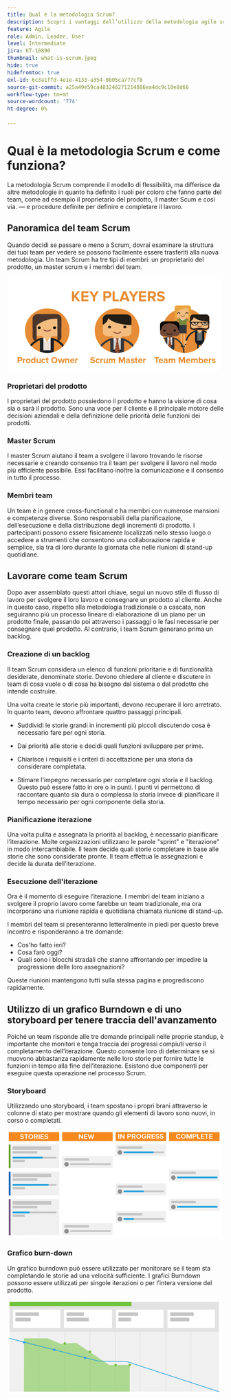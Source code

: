 ```yaml
---
title: Qual è la metodologia Scrum?
description: Scopri i vantaggi dell’utilizzo della metodologia agile scrum.
feature: Agile
role: Admin, Leader, User
level: Intermediate
jira: KT-10890
thumbnail: what-is-scrum.jpeg
hide: true
hidefromtoc: true
exl-id: 6c3a1ffd-4e1e-4133-a354-0b05ca777cf8
source-git-commit: a25a49e59ca483246271214886ea4dc9c10e8d66
workflow-type: tm+mt
source-wordcount: '774'
ht-degree: 0%

---
```


# Qual è la metodologia Scrum e come funziona?

La metodologia Scrum comprende il modello di flessibilità, ma differisce da altre metodologie in quanto ha definito i ruoli per coloro che fanno parte del team, come ad esempio il proprietario del prodotto, il master Scum e così via. — e procedure definite per definire e completare il lavoro.

## Panoramica del team Scrum

Quando decidi se passare o meno a Scrum, dovrai esaminare la struttura dei tuoi team per vedere se possono facilmente essere trasferiti alla nuova metodologia. Un team Scrum ha tre tipi di membri: un proprietario del prodotto, un master scrum e i membri del team.

![Membri del team Scrum](assets/scrumteammembers-01.png)

### Proprietari del prodotto

I proprietari del prodotto possiedono il prodotto e hanno la visione di cosa sia o sarà il prodotto. Sono una voce per il cliente e il principale motore delle decisioni aziendali e della definizione delle priorità delle funzioni dei prodotti.


### Master Scrum

I master Scrum aiutano il team a svolgere il lavoro trovando le risorse necessarie e creando consenso tra il team per svolgere il lavoro nel modo più efficiente possibile. Essi facilitano inoltre la comunicazione e il consenso in tutto il processo.


### Membri team

Un team è in genere cross-functional e ha membri con numerose mansioni e competenze diverse. Sono responsabili della pianificazione, dell’esecuzione e della distribuzione degli incrementi di prodotto. I partecipanti possono essere fisicamente localizzati nello stesso luogo o accedere a strumenti che consentono una collaborazione rapida e semplice, sia tra di loro durante la giornata che nelle riunioni di stand-up quotidiane.


## Lavorare come team Scrum

Dopo aver assemblato questi attori chiave, segui un nuovo stile di flusso di lavoro per svolgere il loro lavoro e consegnare un prodotto al cliente. Anche in questo caso, rispetto alla metodologia tradizionale o a cascata, non seguiranno più un processo lineare di elaborazione di un piano per un prodotto finale, passando poi attraverso i passaggi o le fasi necessarie per consegnare quel prodotto. Al contrario, i team Scrum generano prima un backlog.



### Creazione di un backlog

Il team Scrum considera un elenco di funzioni prioritarie e di funzionalità desiderate, denominate storie. Devono chiedere al cliente e discutere in team di cosa vuole o di cosa ha bisogno dal sistema o dal prodotto che intende costruire.


Una volta create le storie più importanti, devono recuperare il loro arretrato. In quanto team, devono affrontare quattro passaggi principali.


* Suddividi le storie grandi in incrementi più piccoli discutendo cosa è necessario fare per ogni storia.

* Dai priorità alle storie e decidi quali funzioni sviluppare per prime.

* Chiarisce i requisiti e i criteri di accettazione per una storia da considerare completata.

* Stimare l&#39;impegno necessario per completare ogni storia e il backlog. Questo può essere fatto in ore o in punti. I punti vi permettono di raccontare quanto sia dura o complessa la storia invece di pianificare il tempo necessario per ogni componente della storia.


### Pianificazione iterazione

Una volta pulita e assegnata la priorità al backlog, è necessario pianificare l’iterazione. Molte organizzazioni utilizzano le parole &quot;sprint&quot; e &quot;iterazione&quot; in modo intercambiabile. Il team decide quali storie completare in base alle storie che sono considerate pronte. Il team effettua le assegnazioni e decide la durata dell’iterazione.



### Esecuzione dell&#39;iterazione

Ora è il momento di eseguire l’iterazione. I membri del team iniziano a svolgere il proprio lavoro come farebbe un team tradizionale, ma ora incorporano una riunione rapida e quotidiana chiamata riunione di stand-up.

I membri del team si presenteranno letteralmente in piedi per questo breve incontro e risponderanno a tre domande:

* Cos&#39;ho fatto ieri?
* Cosa farò oggi?
* Quali sono i blocchi stradali che stanno affrontando per impedire la progressione delle loro assegnazioni?


Queste riunioni mantengono tutti sulla stessa pagina e progrediscono rapidamente.



## Utilizzo di un grafico Burndown e di uno storyboard per tenere traccia dell&#39;avanzamento

Poiché un team risponde alle tre domande principali nelle proprie standup, è importante che monitori e tenga traccia dei progressi compiuti verso il completamento dell’iterazione. Questo consente loro di determinare se si muovono abbastanza rapidamente nelle loro storie per fornire tutte le funzioni in tempo alla fine dell’iterazione. Esistono due componenti per eseguire questa operazione nel processo Scrum.


### Storyboard

Utilizzando uno storyboard, i team spostano i propri brani attraverso le colonne di stato per mostrare quando gli elementi di lavoro sono nuovi, in corso o completati.

![Storyboard](assets/storyboard-01.png)


### Grafico burn-down

Un grafico burndown può essere utilizzato per monitorare se il team sta completando le storie ad una velocità sufficiente. I grafici Burndown possono essere utilizzati per singole iterazioni o per l’intera versione del prodotto.

![Grafico burn-down](assets/burndown-01.png)
